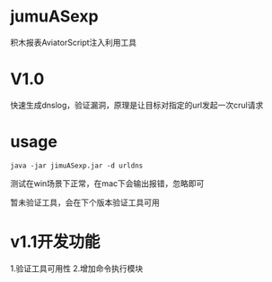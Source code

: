 # jumuASexp
积木报表AviatorScript注入利用工具

# V1.0
快速生成dnslog，验证漏洞，原理是让目标对指定的url发起一次crul请求

# usage
```
java -jar jimuASexp.jar -d urldns
```

测试在win场景下正常，在mac下会输出报错，忽略即可


暂未验证工具，会在下个版本验证工具可用


# v1.1开发功能
1.验证工具可用性
2.增加命令执行模块

